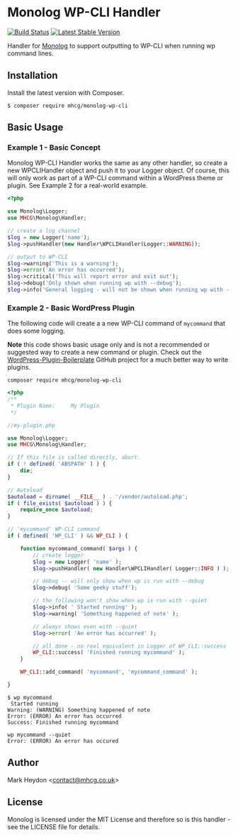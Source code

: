 # Monolog WP-CLI Handler

[![Build Status](https://img.shields.io/travis/com/mhcg/monolog-wp-cli.svg)](https://travis-ci.com/mhcg/monolog-wp-cli)
[![Latest Stable Version](https://img.shields.io/packagist/v/mhcg/monolog-wp-cli.svg)](https://packagist.org/packages/mhcg/monolog-wp-cli)

Handler for [Monolog](https://github.com/Seldaek/monolog) to support outputting to WP-CLI when running wp command lines.

## Installation
Install the latest version with Composer.

```shell
$ composer require mhcg/monolog-wp-cli
```

## Basic Usage

### Example 1 - Basic Concept

Monolog WP-CLI Handler works the same as any other handler, so create a new WPCLIHandler object and push it to your Logger object.  Of course, this will only work as part of a WP-CLI command within a WordPress theme or plugin.  See Example 2 for a real-world example.

```php
<?php

use Monolog\Logger;
use MHCG\Monolog\Handler;

// create a log channel
$log = new Logger('name');
$log->pushHandler(new Handler\WPCLIHandler(Logger::WARNING));

// output to WP-CLI
$log->warning('This is a warning');
$log->error('An error has occurred');
$log->critical('This will report error and exit out');
$log->debug('Only shown when running wp with --debug');
$log->info('General logging - will not be shown when running wp with --quiet');
```

### Example 2 - Basic WordPress Plugin

The following code will create a a new WP-CLI command of `mycommand` that does some logging.

**Note** this code shows basic usage only and is not a recommended or suggested way to create a new command or plugin.  Check out the [WordPress-Plugin-Boilerplate](https://github.com/DevinVinson/WordPress-Plugin-Boilerplate) GitHub project for a much better way to write plugins.

```shell
composer require mhcg/monolog-wp-cli
```

```php
<?php
/**
 * Plugin Name:     My Plugin
 */

//my-plugin.php

use Monolog\Logger;
use MHCG\Monolog\Handler;

// If this file is called directly, abort.
if ( ! defined( 'ABSPATH' ) ) {
	die;
}

// Autoload
$autoload = dirname( __FILE__ ) . '/vendor/autoload.php';
if ( file_exists( $autoload ) ) {
	require_once $autoload;
}

// 'mycommand' WP-CLI command
if ( defined( 'WP_CLI' ) && WP_CLI ) {

	function mycommand_command( $args ) {
		// create logger
		$log = new Logger( 'name' );
		$log->pushHandler( new Handler\WPCLIHandler( Logger::INFO ) );

		// debug -- will only show when wp is run with --debug
		$log->debug( 'Some geeky stuff');

		// the following won't show when wp is run with --quiet
		$log->info( ' Started running' );
		$log->warning( 'Something happened of note' );

		// always shows even with --quiet
		$log->error( 'An error has occurred' );

		// all done - no real equivalent in Logger of WP_CLI::success
		WP_CLI::success( 'Finished running mycommand' );
	}

	WP_CLI::add_command( 'mycommand', 'mycommand_command' );

}

```

```shell
$ wp mycommand
 Started running
Warning: (WARNING) Something happened of note
Error: (ERROR) An error has occurred
Success: Finished running mycommand
```

```shell
wp mycommand --quiet
Error: (ERROR) An error has occured
```

## Author
Mark Heydon <[contact@mhcg.co.uk](contact@mhcg.co.uk)> 

## License
Monolog is licensed under the MIT License and therefore so is this handler - see the LICENSE file for details.
